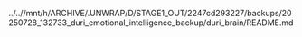 ../..//mnt/h/ARCHIVE/.UNWRAP/D/STAGE1_OUT/2247cd293227/backups/20250728_132733_duri_emotional_intelligence_backup/duri_brain/README.md